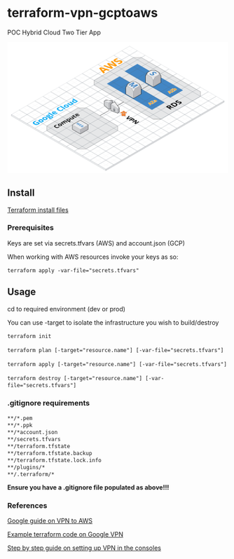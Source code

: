 # terraform-vpn-gcptoaws

POC Hybrid Cloud Two Tier App

![Solution Diagram](diagram.png)

## Install

[Terraform install files](https://www.terraform.io/downloads.html)

### Prerequisites

Keys are set via secrets.tfvars (AWS) and account.json (GCP)

When working with AWS resources invoke your keys as so: 

```
terraform apply -var-file="secrets.tfvars"

```

## Usage 

cd to required environment (dev or prod)

You can use -target to isolate the infrastructure you wish to build/destroy


```
terraform init

terraform plan [-target="resource.name"] [-var-file="secrets.tfvars"]

terraform apply [-target="resource.name"] [-var-file="secrets.tfvars"]

terraform destroy [-target="resource.name"] [-var-file="secrets.tfvars"]

```

### .gitignore requirements

```
**/*.pem
**/*.ppk
**/*account.json
**/secrets.tfvars
**/terraform.tfstate
**/terraform.tfstate.backup
**/terraform.tfstate.lock.info
**/plugins/*
**/.terraform/*

```

**Ensure you have a .gitignore file populated as above!!!**

### References

[Google guide on VPN to AWS](https://cloud.google.com/solutions/automated-network-deployment-multicloud)

[Example terraform code on Google VPN](https://github.com/GoogleCloudPlatform/autonetdeploy-multicloudvpn)

[Step by step guide on setting up VPN in the consoles](https://jumpcloud.com/engineering-blog/connect-gce-and-aws/)
